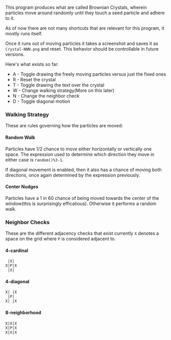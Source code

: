 This program produces what are called Brownian Crystals, wherein particles
move around randomly until they touch a seed particle and adhere to it.

As of now there are not many shortcuts that are relevant for this program,
it mostly runs itself.

Once it runs out of moving particles it takes a screenshot and saves it as
`Crystal-NNN.png` and reset. This behavior should be controllable in future
versions.

Here's what exists so far:

* A - Toggle drawing the freely moving particles versus just the fixed ones
* R - Reset the crystal
* T - Toggle drawing the text over the crystal
* W - Change walking strategy(More on this later)
* N - Change the neighbor check
* D - Toggle diagonal motion

### Walking Strategy

These are rules governing how the particles are moved:

#### Random Walk

Particles have 1/2 chance to move either horizontally or vertically one space.
The expression used to determine which direction they move in either case is `random()%3-1`.

If diagonal movement is enabled, then it also has a chance of moving both directions,
once again determined by the expression previously.

#### Center Nudges

Particles have a 1 in 60 chance of being moved towards the center of the window(this is
surprisingly efficatious). Otherwise it performs a random walk.

### Neighbor Checks

These are the different adjacency checks that exist currently `X` denotes
a space on the grid where `P` is considered adjacent to.

#### 4-cardinal

```
 |X|
X|P|X
 |X|
```

#### 4-diagonal

```
X| |X
 |P|
X| |X
```

#### 8-neighborhood

```
X|X|X
X|P|X
X|X|X
```
